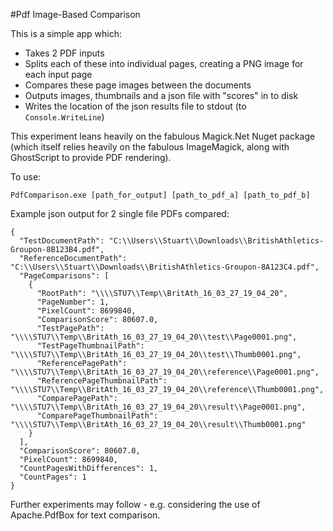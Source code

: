 ﻿#Pdf Image-Based Comparison

This is a simple app which:

- Takes 2 PDF inputs 
- Splits each of these into individual pages, creating a PNG image for each input page
- Compares these page images between the documents
- Outputs images, thumbnails and a json file with "scores" in to disk
- Writes the location of the json results file to stdout (to `Console.WriteLine`)

This experiment leans heavily on the fabulous Magick.Net Nuget package (which itself relies heavily on the fabulous ImageMagick, along with GhostScript to provide PDF rendering).

To use:

    PdfComparison.exe [path_for_output] [path_to_pdf_a] [path_to_pdf_b]

Example json output for 2 single file PDFs compared:

```
{
  "TestDocumentPath": "C:\\Users\\Stuart\\Downloads\\BritishAthletics-Groupon-8B123B4.pdf",
  "ReferenceDocumentPath": "C:\\Users\\Stuart\\Downloads\\BritishAthletics-Groupon-8A123C4.pdf",
  "PageComparisons": [
    {
      "RootPath": "\\\\STU7\\Temp\\BritAth_16_03_27_19_04_20",
      "PageNumber": 1,
      "PixelCount": 8699840,
      "ComparisonScore": 80607.0,
      "TestPagePath": "\\\\STU7\\Temp\\BritAth_16_03_27_19_04_20\\test\\Page0001.png",
      "TestPageThumbnailPath": "\\\\STU7\\Temp\\BritAth_16_03_27_19_04_20\\test\\Thumb0001.png",
      "ReferencePagePath": "\\\\STU7\\Temp\\BritAth_16_03_27_19_04_20\\reference\\Page0001.png",
      "ReferencePageThumbnailPath": "\\\\STU7\\Temp\\BritAth_16_03_27_19_04_20\\reference\\Thumb0001.png",
      "ComparePagePath": "\\\\STU7\\Temp\\BritAth_16_03_27_19_04_20\\result\\Page0001.png",
      "ComparePageThumbnailPath": "\\\\STU7\\Temp\\BritAth_16_03_27_19_04_20\\result\\Thumb0001.png"
    }
  ],
  "ComparisonScore": 80607.0,
  "PixelCount": 8699840,
  "CountPagesWithDifferences": 1,
  "CountPages": 1
}
```

Further experiments may follow - e.g. considering the use of Apache.PdfBox for text comparison.